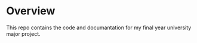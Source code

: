 # Overview

This repo contains the code and documantation for my final year university major project.
